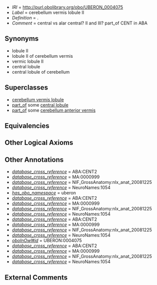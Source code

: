 * *IRI* = http://purl.obolibrary.org/obo/UBERON_0004075
 * *Label* = cerebellum vermis lobule II
 * *Definition* = .
 * *Comment* = central vs alar central? II and III? part_of CENT in ABA

## Synonyms

 * lobule II
 * lobule II of cerebellum vermis
 * vermic lobule II
 * central lobule
 * central lobule of cerebellum

## Superclasses

 * [cerebellum vermis lobule](../../UBERON/70/UBERON_0004070.md)
 * [part_of](../../BFO/50/BFO_0000050.md) some [central lobule](../../UBERON/21/UBERON_0003021.md)
 * [part_of](../../BFO/50/BFO_0000050.md) some [cerebellum anterior vermis](../../UBERON/41/UBERON_0003941.md)

## Equivalencies


## Other Logical Axioms


## Other Annotations

 * *[database_cross_reference](../../ef/oboInOwl#hasDbXref.md)* = ABA:CENT2
 * *[database_cross_reference](../../ef/oboInOwl#hasDbXref.md)* = MA:0000999
 * *[database_cross_reference](../../ef/oboInOwl#hasDbXref.md)* = NIF_GrossAnatomy:nlx_anat_20081225
 * *[database_cross_reference](../../ef/oboInOwl#hasDbXref.md)* = NeuroNames:1054
 * *[has_obo_namespace](../../ce/oboInOwl#hasOBONamespace.md)* = uberon
 * *[database_cross_reference](../../ef/oboInOwl#hasDbXref.md)* = ABA:CENT2
 * *[database_cross_reference](../../ef/oboInOwl#hasDbXref.md)* = MA:0000999
 * *[database_cross_reference](../../ef/oboInOwl#hasDbXref.md)* = NIF_GrossAnatomy:nlx_anat_20081225
 * *[database_cross_reference](../../ef/oboInOwl#hasDbXref.md)* = NeuroNames:1054
 * *[database_cross_reference](../../ef/oboInOwl#hasDbXref.md)* = ABA:CENT2
 * *[database_cross_reference](../../ef/oboInOwl#hasDbXref.md)* = MA:0000999
 * *[database_cross_reference](../../ef/oboInOwl#hasDbXref.md)* = NIF_GrossAnatomy:nlx_anat_20081225
 * *[database_cross_reference](../../ef/oboInOwl#hasDbXref.md)* = NeuroNames:1054
 * *[oboInOwl#id](../../id/oboInOwl#id.md)* = UBERON:0004075
 * *[database_cross_reference](../../ef/oboInOwl#hasDbXref.md)* = ABA:CENT2
 * *[database_cross_reference](../../ef/oboInOwl#hasDbXref.md)* = MA:0000999
 * *[database_cross_reference](../../ef/oboInOwl#hasDbXref.md)* = NIF_GrossAnatomy:nlx_anat_20081225
 * *[database_cross_reference](../../ef/oboInOwl#hasDbXref.md)* = NeuroNames:1054

## External Comments

